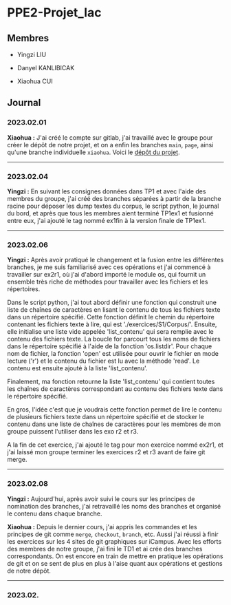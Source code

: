 # PPE2-Projet_lac

## Membres

- Yingzi LIU

- Danyel KANLIBICAK

- Xiaohua CUI



## Journal





### 2023.02.01

**Xiaohua :** J'ai créé le compte sur gitlab, j'ai travaillé avec le groupe pour créer le dépôt de notre projet, et on a enfin les branches `main`, `page`, ainsi qu'une branche individuelle `xiaohua`. Voici le [dépôt du projet](https://gitlab.com/ppe2023/ppe2_lcd).



---





### 2023.02.04

**Yingzi :** En suivant les consignes données dans TP1 et avec l'aide des membres du groupe, j'ai créé des branches séparées à partir de la branche racine pour déposer les dump textes du corpus, le script python, le journal du bord, et après que tous les membres aient terminé TP1ex1 et fusionné entre eux, j'ai ajouté le tag nommé ex1fin à la version finale de TP1ex1.


***

### 2023.02.06

**Yingzi :** Après avoir pratiqué le changement et la fusion entre les différentes branches, je me suis familiarisé avec ces opérations et j'ai commencé à travailler sur ex2r1, où j'ai d'abord importé le module os, qui fournit un ensemble très riche de méthodes pour travailler avec les fichiers et les répertoires. 

Dans le script python, j'ai tout abord définir une fonction qui construit une liste de chaînes de caractères en lisant le contenu de tous les fichiers texte dans un répertoire spécifié. Cette fonction définit le chemin du répertoire contenant les fichiers texte à lire, qui est './exercices/S1/Corpus/'. Ensuite, elle initialise une liste vide appelée 'list_contenu' qui sera remplie avec le contenu des fichiers texte. La boucle for parcourt tous les noms de fichiers dans le répertoire spécifié à l'aide de la fonction 'os.listdir'. Pour chaque nom de fichier, la fonction 'open' est utilisée pour ouvrir le fichier en mode lecture ('r') et le contenu du fichier est lu avec la méthode 'read'. Le contenu est ensuite ajouté à la liste 'list_contenu'.

Finalement, ma fonction retourne la liste 'list_contenu' qui contient toutes les chaînes de caractères correspondant au contenu des fichiers texte dans le répertoire spécifié.

En gros, l'idée c'est que je voudrais cette fonction permet de lire le contenu de plusieurs fichiers texte dans un répertoire spécifié et de stocker le contenu dans une liste de chaînes de caractères pour les membres de mon groupe puissent l'utiliser dans les exo r2 et r3.

A la fin de cet exercice, j'ai ajouté le tag pour mon exercice nommé ex2r1, et j'ai laissé mon groupe terminer les exercices r2 et r3 avant de faire git merge.

***


### 2023.02.08

**Yingzi :** Aujourd'hui, après avoir suivi le cours sur les principes de nomination des branches, j'ai retravaillé les noms des branches et organisé le contenu dans chaque branche.



**Xiaohua :** Depuis le dernier cours, j'ai appris les commandes et les principes de git comme `merge`, `checkout`, `branch`, etc. Aussi j'ai réussi à finir les exercices sur les 4 sites de git graphiques sur iCampus. Avec les efforts des membres de notre groupe, j'ai fini le TD1 et ai crée des branches correspondants. On est encore en train de mettre en pratique les opérations de git et on se sent de plus en plus à l'aise quant aux opérations et gestions de notre dépôt.

***

### 2023.02.